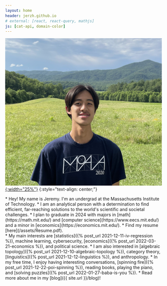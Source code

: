 ```yaml
---
layout: home
header: jerzh.github.io
# external: [react, react-query, mathjs]
js: [cat-api, domain-color]
---
```


[![headshot](/assets/IMG_1179.jpg){:width="25%"}](/assets/IMG_1179.jpg)
{:style="text-align: center;"}

<div class="center horizontal">
  <div class="center2 unit-size background-box" markdown="1">
  * Hey! My name is Jeremy. I'm an undergrad at the Massachusetts Institute of Technology.
  * I am an analytical person with a determination to find efficient, far-reaching solutions to the world's scientific and societal challenges.
  * I plan to graduate in 2024 with majors in [math](https://math.mit.edu/) and [computer science](https://www.eecs.mit.edu/) and a minor in [economics](https://economics.mit.edu/).
  * Find my resume [here](/assets/Resume.pdf).
  </div>
  <div class="center2 unit-size background-box" markdown="1">
  * My main interests are [statistics]({% post_url 2021-12-11-iv-regression %}), machine learning, cybersecurity, [economics]({% post_url 2022-03-21-economics %}), and political science.
  * I am also interested in [algebraic topology]({% post_url 2021-12-10-algebraic-topology %}), category theory, [linguistics]({% post_url 2021-12-12-linguistics %}), and anthropology.
  * In my free time, I enjoy having interesting conversations, [spinning fire]({% post_url 2021-12-22-poi-spinning %}), reading books, playing the piano, and [solving puzzles]({% post_url 2022-01-27-baba-is-you %}).
  * Read more about me in my [blog]({{ site.url }}/blog)!
  </div>
</div>
